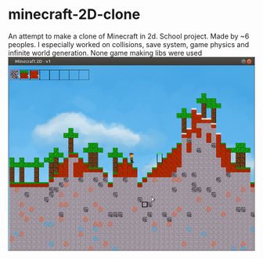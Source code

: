 # minecraft-2D-clone
An attempt to make a clone of Minecraft in 2d. School project. Made by ~6 peoples.
I especially worked on collisions, save system, game physics and infinite world generation.
None game making libs were used
![Screenshot](screenshot.png)
